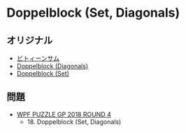 # Doppelblock (Set, Diagonals)

## オリジナル
- [ビトィーンサム](doppelblock.md)
- [Doppelblock (Diagonals)](doppelblock-diagonals.md)
- [Doppelblock (Set)](doppelblock-set.md)

## 問題
- [WPF PUZZLE GP 2018 ROUND 4](../questions/wpfpgp2018-4.md)
	- 18\. Doppelblock (Set, Diagonals)
